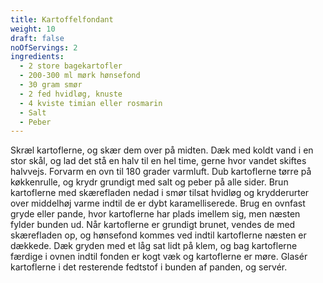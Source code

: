 ```yaml
---
title: Kartoffelfondant
weight: 10
draft: false
noOfServings: 2
ingredients:
  - 2 store bagekartofler
  - 200-300 ml mørk hønsefond
  - 30 gram smør
  - 2 fed hvidløg, knuste
  - 4 kviste timian eller rosmarin
  - Salt
  - Peber
---
```


Skræl kartoflerne, og skær dem over på midten. Dæk med koldt vand i en
stor skål, og lad det stå en halv til en hel time, gerne hvor vandet
skiftes halvvejs. Forvarm en ovn til 180 grader varmluft. Dub
kartoflerne tørre på køkkenrulle, og krydr grundigt med salt og peber på
alle sider. Brun kartoflerne med skærefladen nedad i smør tilsat hvidløg
og krydderurter over middelhøj varme indtil de er dybt karamelliserede.
Brug en ovnfast gryde eller pande, hvor kartoflerne har plads imellem
sig, men næsten fylder bunden ud. Når kartoflerne er grundigt brunet,
vendes de med skærefladen op, og hønsefond kommes ved indtil kartoflerne
næsten er dækkede. Dæk gryden med et låg sat lidt på klem, og bag
kartoflerne færdige i ovnen indtil fonden er kogt væk og kartoflerne er
møre. Glasér kartoflerne i det resterende fedtstof i bunden af panden,
og servér.

